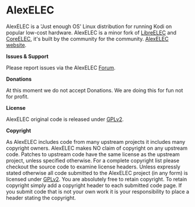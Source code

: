 # AlexELEC

AlexELEC is a 'Just enough OS' Linux distribution for running Kodi on popular low-cost hardware. AlexELEC is a minor fork of [LibreELEC](https://libreelec.tv) and [CoreELEC](https://coreelec.org), it's built by the community for the community. [AlexELEC website](http://www.alexelec.in.ua).

**Issues & Support**

Please report issues via the AlexELEC [Forum](http://forum.alexelec.in.ua).

**Donations**

At this moment we do not accept Donations. We are doing this for fun not for profit.

**License**

AlexELEC original code is released under [GPLv2](https://www.gnu.org/licenses/gpl-2.0.html).

**Copyright**

As AlexELEC includes code from many upstream projects it includes many copyright owners. AlexELEC makes NO claim of copyright on any upstream code. Patches to upstream code have the same license as the upstream project, unless specified otherwise. For a complete copyright list please checkout the source code to examine license headers. Unless expressly stated otherwise all code submitted to the AlexELEC project (in any form) is licensed under [GPLv2](https://www.gnu.org/licenses/gpl-2.0.html). You are absolutely free to retain copyright. To retain copyright simply add a copyright header to each submitted code page. If you submit code that is not your own work it is your responsibility to place a header stating the copyright.
